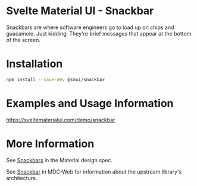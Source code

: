 # Svelte Material UI - Snackbar

Snackbars are where software engineers go to load up on chips and guacamole. Just kidding. They're brief messages that appear at the bottom of the screen.

# Installation

```sh
npm install --save-dev @smui/snackbar
```

# Examples and Usage Information

https://sveltematerialui.com/demo/snackbar

# More Information

See [Snackbars](https://material.io/components/snackbars) in the Material design spec.

See [Snackbar](https://github.com/material-components/material-components-web/tree/v13.0.0/packages/mdc-snackbar) in MDC-Web for information about the upstream library's architecture.
